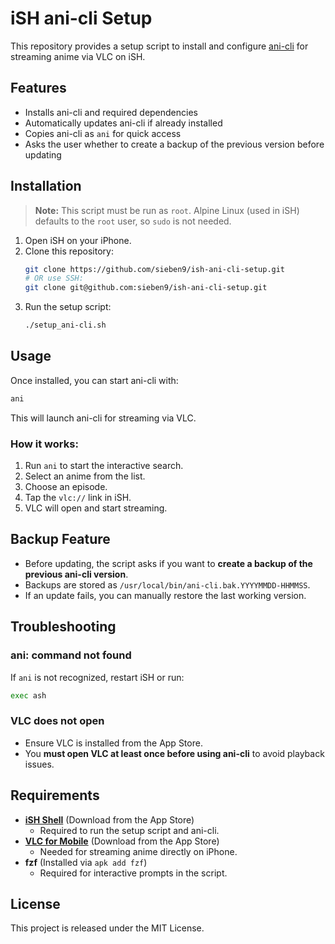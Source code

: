 # iSH ani-cli Setup

This repository provides a setup script to install and configure [ani-cli](https://github.com/pystardust/ani-cli) for streaming anime via VLC on iSH.

## Features
- Installs ani-cli and required dependencies
- Automatically updates ani-cli if already installed
- Copies ani-cli as `ani` for quick access
- Asks the user whether to create a backup of the previous version before updating

## Installation

> **Note:** This script must be run as `root`. Alpine Linux (used in iSH) defaults to the `root` user, so `sudo` is not needed.

1. Open iSH on your iPhone.
2. Clone this repository:
   ```sh
   git clone https://github.com/sieben9/ish-ani-cli-setup.git
   # OR use SSH:
   git clone git@github.com:sieben9/ish-ani-cli-setup.git
   ```
3. Run the setup script:
   ```sh
   ./setup_ani-cli.sh
   ```

## Usage

Once installed, you can start ani-cli with:
```sh
ani
```
This will launch ani-cli for streaming via VLC.

### How it works:
1. Run `ani` to start the interactive search.
2. Select an anime from the list.
3. Choose an episode.
4. Tap the `vlc://` link in iSH.
5. VLC will open and start streaming.

## Backup Feature
- Before updating, the script asks if you want to **create a backup of the previous ani-cli version**.
- Backups are stored as `/usr/local/bin/ani-cli.bak.YYYYMMDD-HHMMSS`.
- If an update fails, you can manually restore the last working version.

## Troubleshooting
### ani: command not found
If `ani` is not recognized, restart iSH or run:
```sh
exec ash
```

### VLC does not open
- Ensure VLC is installed from the App Store.
- You **must open VLC at least once before using ani-cli** to avoid playback issues.

## Requirements
- **[iSH Shell](https://apps.apple.com/us/app/ish-shell/id1436902243)** (Download from the App Store)  
  - Required to run the setup script and ani-cli.
- **[VLC for Mobile](https://apps.apple.com/us/app/vlc-for-mobile/id650377962)** (Download from the App Store)  
  - Needed for streaming anime directly on iPhone.
- **fzf** (Installed via `apk add fzf`)  
  - Required for interactive prompts in the script.

## License
This project is released under the MIT License.
